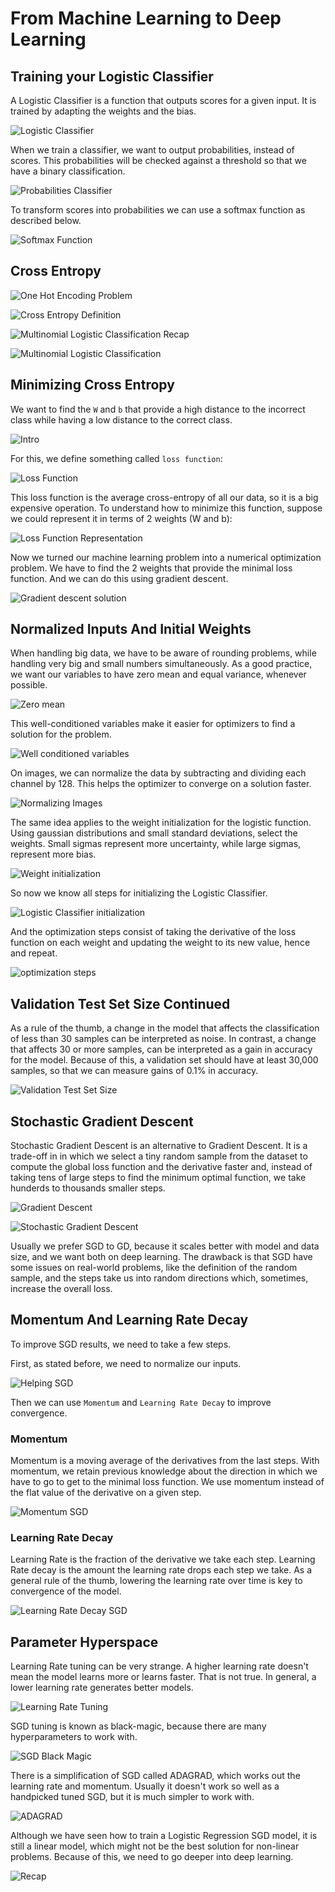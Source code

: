 # From Machine Learning to Deep Learning

## Training your Logistic Classifier

A Logistic Classifier is a function that outputs scores for a given input. It is trained by adapting the weights and the bias.

![Logistic Classifier](images/from-ml-to-dl/logistic-classifier.png)

When we train a classifier, we want to output probabilities, instead of scores. This probabilities will be checked against a threshold so that we have a binary classification.

![Probabilities Classifier](images/from-ml-to-dl/probabilities-classifier.png)

To transform scores into probabilities we can use a softmax function as described below.

![Softmax Function](images/from-ml-to-dl/softmax.png)

## Cross Entropy

![One Hot Encoding Problem](images/from-ml-to-dl/cross-entropy-intro.png)

![Cross Entropy Definition](images/from-ml-to-dl/cross-entropy-definition.png)

![Multinomial Logistic Classification Recap](images/from-ml-to-dl/multinomial-logistic-classification-recap.png)

![Multinomial  Logistic Classification](images/from-ml-to-dl/multinomial-logistic-classification.png)

## Minimizing Cross Entropy

We want to find the `W` and `b` that provide a high distance to the incorrect class while having a low distance to the correct class.

![Intro](images/from-ml-to-dl/minimizing-cross-entropy-intro.png)

For this, we define something called `loss function`:

![Loss Function](images/from-ml-to-dl/loss-function-cross-entropy.png)

This loss function is the average cross-entropy of all our data, so it is a big expensive operation. To understand how to minimize this function, suppose we could represent it in terms of 2 weights (W and b):

![Loss Function Representation](images/from-ml-to-dl/loss-function-representation.png)

Now we turned our machine learning problem into a numerical optimization problem. We have to find the 2 weights that provide the minimal loss function. And we can do this using gradient descent.

![Gradient descent solution](images/from-ml-to-dl/gradient-descent-solver.png)

## Normalized Inputs And Initial Weights

When handling big data, we have to be aware of rounding problems, while handling very big and small numbers simultaneously. As a good practice, we want our variables to have zero mean and equal variance, whenever possible.

![Zero mean](images/from-ml-to-dl/zero-mean.png)

This well-conditioned variables make it easier for optimizers to find a solution for the problem.

![Well conditioned variables](images/from-ml-to-dl/well-conditioned.png)

On images, we can normalize the data by subtracting and dividing each channel by 128. This helps the optimizer to converge on a solution faster.

![Normalizing Images](images/from-ml-to-dl/normalizing-images.png)

The same idea applies to the weight initialization for the logistic function. Using gaussian distributions and small standard deviations, select the weights. Small sigmas represent more uncertainty, while large sigmas, represent more bias.

![Weight initialization](images/from-ml-to-dl/weight-initialization.png)

So now we know all steps for initializing the Logistic Classifier.

![Logistic Classifier initialization](images/from-ml-to-dl/logistic-classifier-initialization.png)

And the optimization steps consist of taking the derivative of the loss function on each weight and updating the weight to its new value, hence and repeat.

![optimization steps](images/from-ml-to-dl/optimization-steps.png)

## Validation Test Set Size Continued

As a rule of the thumb, a change in the model that affects the classification of less than 30 samples can be interpreted as noise. In contrast, a change that affects 30 or more samples, can be interpreted as a gain in accuracy for the model. Because of this, a validation set should have at least 30,000 samples, so that we can measure gains of 0.1% in accuracy.

![Validation Test Set Size](images/from-ml-to-dl/validation-test-size.png)

## Stochastic Gradient Descent

Stochastic Gradient Descent is an alternative to Gradient Descent. It is a trade-off in in which we select a tiny random sample from the dataset to compute the global loss function and the derivative faster and, instead of taking tens of large steps to find the minimum optimal function, we take hunderds to thousands smaller steps.

![Gradient Descent](images/from-ml-to-dl/gd-vs-sgd-1.png)

![Stochastic Gradient Descent](images/from-ml-to-dl/gd-vs-sgd-2.png)

Usually we prefer SGD to GD, because it scales better with model and data size, and we want both on deep learning. The drawback is that SGD have some issues on real-world problems, like the definition of the random sample, and the steps take us into random directions which, sometimes, increase the overall loss.

## Momentum And Learning Rate Decay

To improve SGD results, we need to take a few steps.

First, as stated before, we need to normalize our inputs.

![Helping SGD](images/from-ml-to-dl/helping-sgd.png)

Then we can use `Momentum` and `Learning Rate Decay` to improve convergence.

### Momentum

Momentum is a moving average of the derivatives from the last steps. With momentum, we retain previous knowledge about the direction in which we have to go to get to the minimal loss function. We use momentum instead of the flat value of the derivative on a given step.

![Momentum SGD](images/from-ml-to-dl/momentum-sgd.png)

### Learning Rate Decay

Learning Rate is the fraction of the derivative we take each step. Learning Rate decay is the amount the learning rate drops each step we take. As a general rule of the thumb, lowering the learning rate over time is key to convergence of the model.

![Learning Rate Decay SGD](images/from-ml-to-dl/learning-rate-decay-sgd.png)

## Parameter Hyperspace

Learning Rate tuning can be very strange. A higher learning rate doesn't mean the model learns more or learns faster. That is not true. In general, a lower learning rate generates better models.

![Learning Rate Tuning](images/from-ml-to-dl/learning-rate-tuning.png)

SGD tuning is known as black-magic, because there are many hyperparameters to work with.

![SGD Black Magic](images/from-ml-to-dl/sgd-black-magic.png)

There is a simplification of SGD called ADAGRAD, which works out the learning rate and momentum. Usually it doesn't work so well as a handpicked tuned SGD, but it is much simpler to work with.

![ADAGRAD](images/from-ml-to-dl/adagrad.png)

Although we have seen how to train a Logistic Regression SGD model, it is still a linear model, which might not be the best solution for non-linear problems. Because of this, we need to go deeper into deep learning.

![Recap](images/from-ml-to-dl/recap-deeper.png)